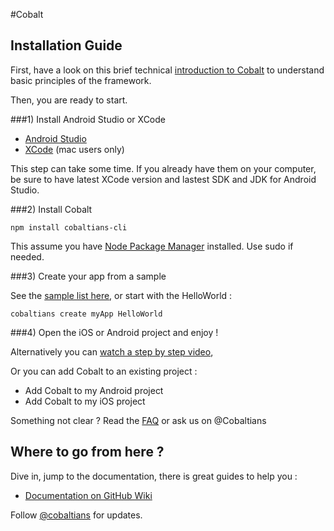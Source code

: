 #Cobalt 




## Installation Guide

First, have a look on this brief technical [introduction to Cobalt](https://github.com/cobaltians/cobalt/wiki/cobalt-intro) to understand basic principles of the framework.

Then, you are ready to start.

###1) Install Android Studio or XCode

* [Android Studio](https://developer.android.com/sdk/index.html)
* [XCode](https://itunes.apple.com/fr/app/xcode/id497799835?mt=12) (mac users only)

This step can take some time. If you already have them on your computer, be sure to have latest XCode version and lastest SDK and JDK for Android Studio.

###2) Install Cobalt

    npm install cobaltians-cli
       
This assume you have [Node Package Manager](https://nodejs.org/) installed. Use sudo if needed.

###3) Create your app from a sample

See the [sample list here](https://github.com/cobaltians/cobalt/wiki/samples), or start with the HelloWorld :

    cobaltians create myApp HelloWorld
    
###4) Open the iOS or Android project and enjoy !

Alternatively you can [watch a step by step video](http://youtube.com/cobalt/installing), 

Or you can add Cobalt to an existing project :
* Add Cobalt to my Android project
* Add Cobalt to my iOS project

Something not clear ? Read the [FAQ](https://github.com/cobaltians/cobalt/wiki/FAQ) or ask us on @Cobaltians

## Where to go from here ?

Dive in, jump to the documentation, there is great guides to help you :

* [Documentation on GitHub Wiki](https://github.com/cobaltians/cobalt/wiki)

Follow [@cobaltians](https://twitter.com/cobaltians) for updates.
